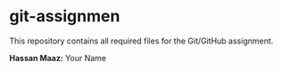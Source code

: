 # git-assignmen


This repository contains all required files for the Git/GitHub assignment.

**Hassan Maaz:** Your Name
